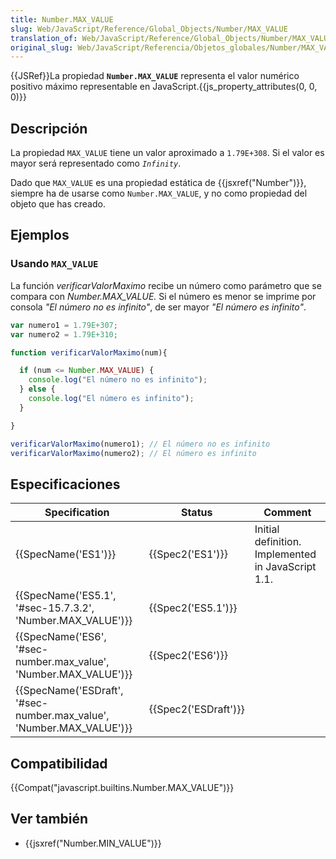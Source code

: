 ```yaml
---
title: Number.MAX_VALUE
slug: Web/JavaScript/Reference/Global_Objects/Number/MAX_VALUE
translation_of: Web/JavaScript/Reference/Global_Objects/Number/MAX_VALUE
original_slug: Web/JavaScript/Referencia/Objetos_globales/Number/MAX_VALUE
---
```


{{JSRef}}La propiedad **`Number.MAX_VALUE`** representa el valor numérico positivo máximo representable en JavaScript.{{js_property_attributes(0, 0, 0)}}

## Descripción

La propiedad `MAX_VALUE` tiene un valor aproximado a `1.79E+308`. Si el valor es mayor será representado como _`Infinity`_.

Dado que `MAX_VALUE` es una propiedad estática de {{jsxref("Number")}}, siempre ha de usarse como `Number.MAX_VALUE`, y no como propiedad del objeto que has creado.

## Ejemplos

### Usando `MAX_VALUE`

La función _verificarValorMaximo_ recibe un número como parámetro que se compara con _Number.MAX_VALUE._ Si el número es menor se imprime por consola _"El número no es infinito"_, de ser mayor _"El número es infinito"_.

```js
var numero1 = 1.79E+307;
var numero2 = 1.79E+310;

function verificarValorMaximo(num){

  if (num <= Number.MAX_VALUE) {
    console.log("El número no es infinito");
  } else {
    console.log("El número es infinito");
  }

}

verificarValorMaximo(numero1); // El número no es infinito
verificarValorMaximo(numero2); // El número es infinito
```

## Especificaciones

| Specification                                                                                | Status                       | Comment                                            |
| -------------------------------------------------------------------------------------------- | ---------------------------- | -------------------------------------------------- |
| {{SpecName('ES1')}}                                                                     | {{Spec2('ES1')}}         | Initial definition. Implemented in JavaScript 1.1. |
| {{SpecName('ES5.1', '#sec-15.7.3.2', 'Number.MAX_VALUE')}}                 | {{Spec2('ES5.1')}}     |                                                    |
| {{SpecName('ES6', '#sec-number.max_value', 'Number.MAX_VALUE')}}         | {{Spec2('ES6')}}         |                                                    |
| {{SpecName('ESDraft', '#sec-number.max_value', 'Number.MAX_VALUE')}} | {{Spec2('ESDraft')}} |                                                    |

## Compatibilidad

{{Compat("javascript.builtins.Number.MAX_VALUE")}}

## Ver también

- {{jsxref("Number.MIN_VALUE")}}
